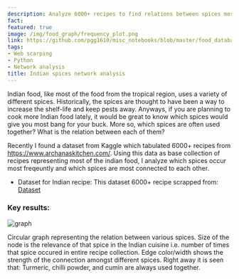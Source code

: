 ```yaml
---
description: Analyze 6000+ recipes to find relations between spices most frequently used in Indian cuisine. 
fact: 
featured: true
image: /img/food_graph/frequency_plot.png
link: https://github.com/pgg1610/misc_notebooks/blob/master/food_database/food_relations.ipynb
tags:
- Web scarping
- Python
- Network analysis
title: Indian spices network analysis
---
```


Indian food, like most of the food from the tropical region, uses a variety of different spices. Historically, the spices are thought to have been a way to increase the shelf-life and keep pests away. Anyways, if you are planning to cook more Indian food lately, it would be great to know which spices would give you most bang for your buck. More so, which spices are often used together? What is the relation between each of them? 

Recently I found a dataset from Kaggle which tabulated 6000+ recipes from https://www.archanaskitchen.com/. Using this data as base collection of recipes representing most of the indian food, I analyze which spices occur most freqeuntly and which spices are most connected to each other. 

* Dataset for Indian recipe: This dataset 6000+ recipe scrapped from: [Dataset](https://www.kaggle.com/kanishk307/6000-indian-food-recipes-dataset)

### Key results:

![graph](/img/food_graph/food_graphs.png)

Circular graph representing the relation between various spices. Size of the node is the relevance of that spice in the Indian cuisine i.e. number of times that spice occured in entire recipe collection. Edge color/width shows the strength of the connection amongst different spices. Right away it is seen that: Turmeric, chilli powder, and cumin are always used together. 

